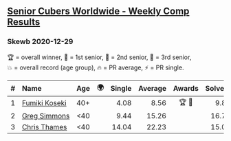 <style>table {white-space: nowrap;}</style>
<link rel="stylesheet" type="text/css" href="/scw-comp/css/flags.css" />

## [Senior Cubers Worldwide - Weekly Comp Results](/scw-comp/results/)
### Skewb 2020-12-29

<span style="white-space: nowrap;">🏆 = overall winner</span>, <span style="white-space: nowrap;">🥇 = 1st senior</span>, <span style="white-space: nowrap;">🥈 = 2nd senior</span>, <span style="white-space: nowrap;">🥉 = 3rd senior</span>, <span style="white-space: nowrap;">💥 = overall record (age group)</span>, <span style="white-space: nowrap;">🔥 = PR average</span>, <span style="white-space: nowrap;">⚡ = PR single</span>.

| # | Name | Age | 🌍 | Single | Average | Awards | Solve 1 | Solve 2 | Solve 3 | Solve 4 | Solve 5 | Video |
| :--: | :-- | :--: | :--: | --: | --: | :--: | --: | --: | --: | --: | --: | :-- |
| 1 | [Fumiki Koseki](../../persons/fumiki_koseki/skewb.md) | 40+ | <i class="flag flag-JP" /> | 4.08 | 8.56 | 🏆 🥇 | 9.86 | 8.73 | 10.39 | 7.10 | 4.08 | [Desktop](https://www.facebook.com/events/386974942389757/permalink/390353418718576) / [Mobile](https://m.facebook.com/events/386974942389757?view=permalink&id=390353418718576) |
| 2 | [Greg Simmons](../../persons/greg_simmons/skewb.md) | <40 | <i class="flag flag-GB" /> | 9.44 | 15.26 |  | 16.70 | 16.99 | 18.34 | 12.08 | 9.44 | [Desktop](https://www.facebook.com/61305327/videos/10102431113661144) / [Mobile](https://m.facebook.com/61305327/videos/10102431113661144) |
| 3 | [Chris Thames](../../persons/chris_thames/skewb.md) | <40 | <i class="flag flag-US" /> | 14.04 | 22.23 |  | 15.08 | 34.42 | 26.78 | 24.83 | 14.04 | [Desktop](https://www.facebook.com/events/386974942389757/permalink/389307165489868) / [Mobile](https://m.facebook.com/events/386974942389757?view=permalink&id=389307165489868) |

<!-- Global site tag (gtag.js) - Google Analytics -->
<script async src="https://www.googletagmanager.com/gtag/js?id=UA-86348435-3"></script>
<script>window.dataLayer = window.dataLayer || []; function gtag() {dataLayer.push(arguments);} gtag('js', new Date()); gtag('config', 'UA-86348435-3');</script>

